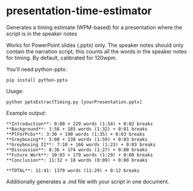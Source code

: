 # presentation-time-estimator
Generates a timing estimate (WPM-based) for a presentation where the script is in the speaker notes

Works for PowerPoint slides (.pptx) only.
The speaker notes should only contain the narration script, this counts all the words in the speaker notes for timing.
By default, calibrated for 120wpm.

You'll need python-pptx:
```
pip install python-pptx
```

Usage:
```
python pptxExtractTiming.py [yourPresentation.pptx]
```

Example output:
```
**Introduction**: 0:00 + 229 words (1:54) + 0:02 breaks
**Background**: 1:56 + 185 words (1:32) + 0:01 breaks
**PlForPcbs**: 3:30 + 190 words (1:35) + 0:03 breaks
**Greyboxing**: 5:08 + 238 words (1:59) + 0:03 breaks
**Greyboxing II**: 7:10 + 166 words (1:23) + 0:03 breaks
**Discussion**: 8:36 + 174 words (1:27) + 0:00 breaks
**Future Work**: 10:03 + 179 words (1:29) + 0:00 breaks
**Conclusion**: 11:32 + 18 words (0:09) + 0:00 breaks

**TOTAL**: 11:41: 1379 words (11:29) + 0:12 breaks
```

Additionally generates a .md file with your script in one document.
